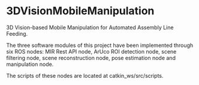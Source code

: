 # 3DVisionMobileManipulation
3D Vision-based Mobile Manipulation for Automated Assembly Line Feeding.

The three software modules of this project have been implemented through six ROS nodes: MIR Rest API node, ArUco ROI detection node, scene filtering node, scene reconstruction node, pose estimation node and manipulation node.

The scripts of these nodes are located at catkin_ws/src/scripts.
